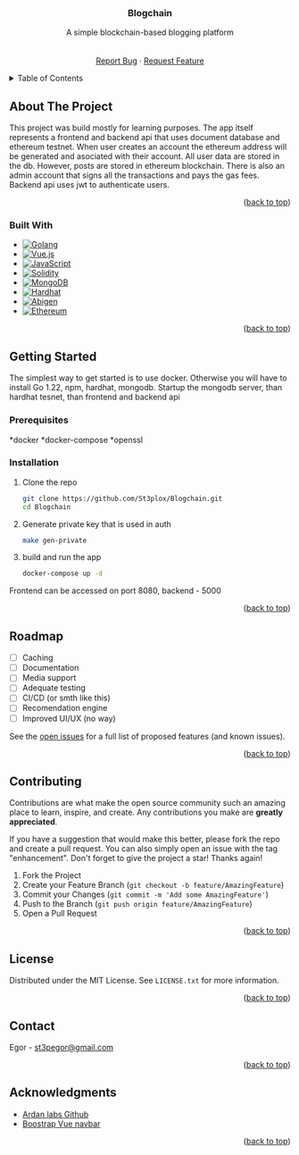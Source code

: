 

<!-- PROJECT LOGO -->
<br />
<div align="center">

  <h3 align="center">Blogchain </h3>

  <p align="center">
    A simple blockchain-based blogging platform
    <br />
<!--     <a href="https://github.com/St3plox/Blogchain"><strong>Explore the docs »</strong></a> -->
    <br />
    <br />
    <a href="https://github.com/St3plox/Blogchain/issues/new?labels=bug&template=bug-report---.md">Report Bug</a>
    ·
    <a href="https://github.com/St3plox/Blogchain/issues/new?labels=enhancement&template=feature-request---.md">Request Feature</a>
  </p>
</div>



<!-- TABLE OF CONTENTS -->
<details>
  <summary>Table of Contents</summary>
  <ol>
    <li>
      <a href="#about-the-project">About The Project</a>
      <ul>
        <li><a href="#built-with">Built With</a></li>
      </ul>
    </li>
    <li>
      <a href="#getting-started">Getting Started</a>
      <ul>
        <li><a href="#prerequisites">Prerequisites</a></li>
        <li><a href="#installation">Installation</a></li>
      </ul>
    </li>
    <li><a href="#roadmap">Roadmap</a></li>
    <li><a href="#contributing">Contributing</a></li>
    <li><a href="#license">License</a></li>
    <li><a href="#contact">Contact</a></li>
    <li><a href="#acknowledgments">Acknowledgments</a></li>
  </ol>
</details>



<!-- ABOUT THE PROJECT -->
## About The Project

This project was build mostly for learning purposes. The app itself represents a frontend and backend api that uses document database and ethereum testnet. 
When user creates an account the ethereum address will be generated and asociated with their account. All user data are stored in the db. However, posts
are stored in ethereum blockchain. There is also an admin account that signs all the transactions and pays the gas fees. Backend api uses jwt to 
authenticate users.

<p align="right">(<a href="#readme-top">back to top</a>)</p>



### Built With

* [![Golang][Golang]][Golang-url]
* [![Vue.js][Vue.js]][Vue-url]
* [![JavaScript][JavaScript]][JavaScript-url]
* [![Solidity][Solidity]][Solidity-url]
* [![MongoDB][MongoDB]][MongoDB-url]
* [![Hardhat][Hardhat]][Hardhat-url]
* [![Abigen][Abigen]][Abigen-url]
* [![Ethereum][Ethereum]][Ethereum-url]

<p align="right">(<a href="#readme-top">back to top</a>)</p>



<!-- GETTING STARTED -->
## Getting Started
The simplest way to get started is to use docker. Otherwise you will have to install Go 1.22, npm, hardhat, mongodb. Startup the mongodb server, than hardhat tesnet, 
than frontend and backend api

### Prerequisites
*docker
*docker-compose
*openssl

### Installation

1. Clone the repo
   ```bash
   git clone https://github.com/St3plox/Blogchain.git
   cd Blogchain
   ```
3. Generate private key that is used in auth
   ```bash
   make gen-private
   ```
4. build and run the app
   ```bash
   docker-compose up -d
   ```
Frontend can be accessed on port 8080, backend - 5000

<p align="right">(<a href="#readme-top">back to top</a>)</p>




<!-- ROADMAP -->
## Roadmap

- [ ] Caching
- [ ] Documentation
- [ ] Media support
- [ ] Adequate testing
- [ ] CI/CD (or smth like this)
- [ ] Recomendation engine
- [ ] Improved UI/UX (no way)

See the [open issues](https://github.com/St3plox/Blogchain/issues) for a full list of proposed features (and known issues).

<p align="right">(<a href="#readme-top">back to top</a>)</p>



<!-- CONTRIBUTING -->
## Contributing

Contributions are what make the open source community such an amazing place to learn, inspire, and create. Any contributions you make are **greatly appreciated**.

If you have a suggestion that would make this better, please fork the repo and create a pull request. You can also simply open an issue with the tag "enhancement".
Don't forget to give the project a star! Thanks again!

1. Fork the Project
2. Create your Feature Branch (`git checkout -b feature/AmazingFeature`)
3. Commit your Changes (`git commit -m 'Add some AmazingFeature'`)
4. Push to the Branch (`git push origin feature/AmazingFeature`)
5. Open a Pull Request

<p align="right">(<a href="#readme-top">back to top</a>)</p>



<!-- LICENSE -->
## License

Distributed under the MIT License. See `LICENSE.txt` for more information.

<p align="right">(<a href="#readme-top">back to top</a>)</p>



<!-- CONTACT -->
## Contact

Egor - st3pegor@gmail.com


<p align="right">(<a href="#readme-top">back to top</a>)</p>



<!-- ACKNOWLEDGMENTS -->
## Acknowledgments

* [Ardan labs Github](https://github.com/ardanlabs)
* [Boostrap Vue navbar](https://bootstrap-vue.org/docs/components/navbar)

<p align="right">(<a href="#readme-top">back to top</a>)</p>

<!-- MARKDOWN LINKS & IMAGES -->
<!-- https://www.markdownguide.org/basic-syntax/#reference-style-links -->
[Golang]: https://img.shields.io/badge/go-00ADD8?style=for-the-badge&logo=go&logoColor=white
[Golang-url]: https://golang.org/
[Vue.js]: https://img.shields.io/badge/Vue.js-35495E?style=for-the-badge&logo=vuedotjs&logoColor=4FC08D
[Vue-url]: https://vuejs.org/
[JavaScript]: https://img.shields.io/badge/javascript-F7DF1E?style=for-the-badge&logo=javascript&logoColor=black
[JavaScript-url]: https://www.javascript.com/
[Solidity]: https://img.shields.io/badge/solidity-363636?style=for-the-badge&logo=solidity&logoColor=white
[Solidity-url]: https://docs.soliditylang.org/
[MongoDB]: https://img.shields.io/badge/MongoDB-4EA94B?style=for-the-badge&logo=mongodb&logoColor=white
[MongoDB-url]: https://www.mongodb.com/
[Hardhat]: https://img.shields.io/badge/Hardhat-FFCF24?style=for-the-badge&logo=hardhat&logoColor=black
[Hardhat-url]: https://hardhat.org/
[Abigen]: https://img.shields.io/badge/abigen-00ADD8?style=for-the-badge&logo=go&logoColor=white
[Abigen-url]: https://pkg.go.dev/github.com/ethereum/go-ethereum/accounts/abi/bind
[Ethereum]: https://img.shields.io/badge/ethereum-3C3C3D?style=for-the-badge&logo=ethereum&logoColor=white
[Ethereum-url]: https://ethereum.org/
